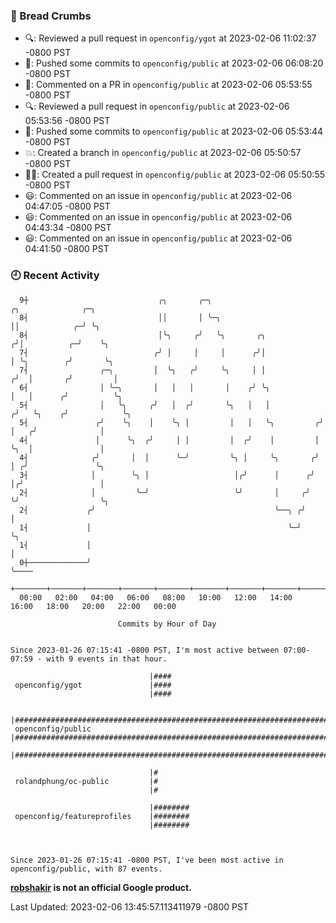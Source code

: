 ### 🍞 Bread Crumbs

 * 🔍: Reviewed a pull request in  `openconfig/ygot` at 2023-02-06 11:02:37 -0800 PST
 * 🚢: Pushed some commits to `openconfig/public` at 2023-02-06 06:08:20 -0800 PST
 * 💬: Commented on a PR in  `openconfig/public` at 2023-02-06 05:53:55 -0800 PST
 * 🔍: Reviewed a pull request in  `openconfig/public` at 2023-02-06 05:53:56 -0800 PST
 * 🚢: Pushed some commits to `openconfig/public` at 2023-02-06 05:53:44 -0800 PST
 * 💥: Created a branch in `openconfig/public` at 2023-02-06 05:50:57 -0800 PST
 * ✍🏼: Created a pull request in `openconfig/public` at 2023-02-06 05:50:55 -0800 PST
 * 😃: Commented on an issue in `openconfig/public` at 2023-02-06 04:47:05 -0800 PST
 * 😃: Commented on an issue in `openconfig/public` at 2023-02-06 04:43:34 -0800 PST
 * 😃: Commented on an issue in `openconfig/public` at 2023-02-06 04:41:50 -0800 PST

### 🕘 Recent Activity
```
  9┼                             ╭╮       ╭─╮                           ╭╮              ╭─╮
  8┤                             ││       │ ╰─╮                         ││            ╭─╯ ╰╮
  8┤                             │╰╮     ╭╯   ╰╮       ╭╮              ╭╯│          ╭─╯    ╰╮
  7┤                            ╭╯ │     │     │      ╭╯│              │ ╰╮        ╭╯       ╰╮
  7┤                ╭─╮         │  ╰╮   ╭╯     ╰╮     │ │             ╭╯  │       ╭╯         │
  6┤                │ ╰─╮       │   │   │       │    ╭╯ ╰╮            │   │      ╭╯          ╰╮
  5┤                │   ╰╮     ╭╯   │  ╭╯       ╰╮   │   │           ╭╯   ╰╮    ╭╯            ╰╮
  5┤               ╭╯    ╰╮    │    ╰╮ │         │   │   ╰╮         ╭╯     │   ╭╯              │
  4┤               │      ╰╮  ╭╯     │ │         │  ╭╯    │         │      ╰╮  │               │
  4┤              ╭╯       │  │      ╰─╯         ╰╮ │     ╰╮       ╭╯       │ ╭╯               ╰╮
  3┤              │        ╰╮ │                   │╭╯      │      ╭╯        │╭╯                 │
  2┤              │         ╰─╯                   ╰╯       │     ╭╯         ╰╯                  ╰╮
  2┤             ╭╯                                        ╰──╮ ╭╯                               │
  1┤             │                                            ╰─╯                                ╰╮
  1┤             │                                                                                │
  0┼─────────────╯                                                                                ╰────
    +───────+───────+───────+───────+───────+───────+───────+───────+───────+───────+───────+───────+────
  00:00   02:00   04:00   06:00   08:00   10:00   12:00   14:00   16:00   18:00   20:00   22:00   00:00   

						Commits by Hour of Day


Since 2023-01-26 07:15:41 -0800 PST, I'm most active between 07:00-07:59 - with 9 events in that hour.

```



```
                               |####
 openconfig/ygot               |####
                               |####

                               |#######################################################################################
 openconfig/public             |#######################################################################################
                               |#######################################################################################

                               |#
 rolandphung/oc-public         |#
                               |#

                               |########
 openconfig/featureprofiles    |########
                               |########



Since 2023-01-26 07:15:41 -0800 PST, I've been most active in openconfig/public, with 87 events.

```
**[robshakir](mailto:robjs@google.com) is not an official Google product.**  


Last Updated: 2023-02-06 13:45:57.113411979 -0800 PST
